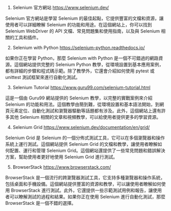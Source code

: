 

1. Selenium 官方網站
https://www.selenium.dev/

Selenium 官方網站是學習 Selenium 的最佳起點，它提供豐富的文檔和資源，讓使用者可以詳細瞭解 Selenium 的功能和用途。在這個網站上，你可以找到 Selenium WebDriver 的 API 文檔、常見問題集和使用指南，以及與 Selenium 相關的工具和插件。

2. Selenium with Python
https://selenium-python.readthedocs.io/

如果你正在學習 Python，那麼 Selenium with Python 是一個不可錯過的網路資源。這個網站提供完整的 Selenium Python 教學，從環境設置到基本應用案例，都有詳細的步驟和程式碼示範。除了教學外，它還會介紹如何使用 pytest 或 unittest 測試框架來進行自動化測試。

3. Selenium Tutorial
https://www.guru99.com/selenium-tutorial.html

這是一個由 Guru99 網站提供的 Selenium 教學，以完整的實戰案例來介紹 Selenium 的功能和用法。這個教學由簡到難，從環境設置和基本語法開始，到網頁元素定位、自動化測試和瀏覽器驅動等話題都有涉及。此外，這個網站上還有許多其他 Selenium 相關的文章和視頻教學，可以給使用者提供更多的學習資源。

4. Selenium Grid
https://www.selenium.dev/documentation/en/grid/

Selenium Grid 是 Selenium 的一個分佈式測試工具，它可以在多個瀏覽器和操作系統上運行測試。這個網站提供 Selenium Grid 的文檔和教學，讓使用者瞭解如何配置、運行和管理 Selenium Grid。這個網站還提供了一些常見問題和錯誤解決方案，幫助使用者更好地使用 Selenium Grid 進行測試。

5. BrowserStack
https://www.browserstack.com/

BrowserStack 是一個流行的跨瀏覽器測試工具，它支持多種瀏覽器和操作系統，包括桌面和手機設備。這個網站提供豐富的資源和教學，可以讓使用者瞭解如何使用 BrowserStack 進行測試。此外，它還提供一些示範測試用例和報告，讓使用者可以瞭解測試的過程和結果。如果你正在使用 Selenium 進行自動化測試，那麼 BrowserStack 是一個不錯的選擇。
